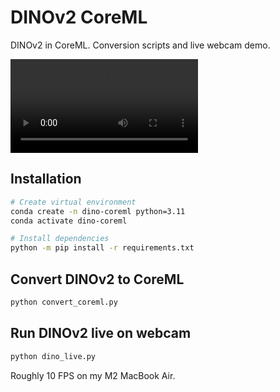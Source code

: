 # DINOv2 CoreML
DINOv2 in CoreML. Conversion scripts and live webcam demo.

![DINOv2 CoreML Demo](media/dinov2coreml.mov)

## Installation

```bash
# Create virtual environment
conda create -n dino-coreml python=3.11
conda activate dino-coreml

# Install dependencies
python -m pip install -r requirements.txt
```

## Convert DINOv2 to CoreML

```bash
python convert_coreml.py
```

## Run DINOv2 live on webcam

```bash
python dino_live.py
```

Roughly 10 FPS on my M2 MacBook Air.

